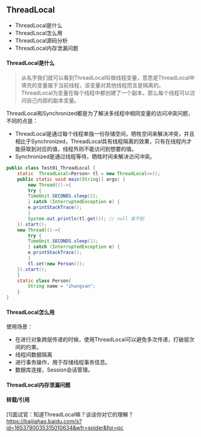 ## ThreadLocal
- ThreadLocal是什么
- ThreadLocal怎么用
- ThreadLocal源码分析
- ThreadLocal内存泄漏问题

#### ThreadLocal是什么
> 从名字我们就可以看到ThreadLocal叫做线程变量，意思是ThreadLocal中填充的变量属于当前线程，该变量对其他线程而言是隔离的。
> ThreadLocal为变量在每个线程中都创建了一个副本，那么每个线程可以访问自己内部的副本变量。

ThreadLocal和Synchronized都是为了解决多线程中相同变量的访问冲突问题，不同的点是：
- ThreadLocal是通过每个线程单独一份存储空间，牺牲空间来解决冲突，并且相比于Synchronized，ThreadLocal具有线程隔离的效果，只有在线程内才能获取到对应的值，线程外则不能访问到想要的值。
- Synchronized是通过线程等待，牺牲时间来解决访问冲突。

```java
public class Test01_ThreadLocal {
    static  ThreadLocal<Person> tl = new ThreadLocal<>();
    public static void main(String[] args) {
        new Thread(()->{
	    try {
		TimeUnit.SECONDS.sleep(2);
	    } catch (InterruptedException e) {
		e.printStackTrace();
	    }
	    System.out.println(tl.get()); // null 拿不到
	}).start();
	new Thread(()->{
	    try {
		TimeUnit.SECONDS.sleep(1);
	    } catch (InterruptedException e) {
		e.printStackTrace();
	    }
	    tl.set(new Person());
	}).start();
    }
    static class Person{
        String name = "zhangsan";
    }
}
```
#### ThreadLocal怎么用
使用场景：
- 在进行对象跨层传递的时候，使用ThreadLocal可以避免多次传递，打破层次间的约束。
- 线程间数据隔离
- 进行事务操作，用于存储线程事务信息。
- 数据库连接，Session会话管理。


#### ThreadLocal内存泄漏问题



#### 转载/引用
[1]面试官：知道ThreadLocal嘛？谈谈你对它的理解？https://baijiahao.baidu.com/s?id=1653790035315010634&wfr=spider&for=pc